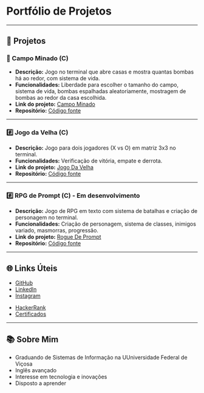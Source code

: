 # Portfólio de Projetos

---

## 📂 Projetos

### 🧨​ Campo Minado (C)
- **Descrição:** Jogo no terminal que abre casas e mostra quantas bombas há ao redor, com sistema de vida.
- **Funcionalidades:** Liberdade para escolher o tamanho do campo, sistema de vida, bombas espalhadas aleatoriamente, mostragem de bombas ao redor da casa escolhida.
- **Link do projeto:** [Campo Minado](https://github.com/leomzto/projetos/blob/main/.c/campo%20minado/README.md)
- **Repositório:** [Código fonte](https://github.com/leomzto/projetos/blob/main/.c/campo%20minado/campo.c)

---

### #️⃣​ Jogo da Velha (C) 
- **Descrição:** Jogo para dois jogadores (X vs O) em matriz 3x3 no terminal.
- **Funcionalidades:** Verificação de vitória, empate e derrota.
- **Link do projeto:** [Jogo Da Velha](https://github.com/leomzto/projetos/blob/main/.c/jogo%20da%20velha/README.md)
- **Repositório:** [Código fonte](https://github.com/leomzto/projetos/blob/main/.c/jogo%20da%20velha/velha.c)

---

### #️⃣​ RPG de Prompt (C) - Em desenvolvimento 
- **Descrição:** Jogo de RPG em texto com sistema de batalhas e criação de personagem no terminal.
- **Funcionalidades:** Criação de personagem, sistema de classes, inimigos variado, masmorras, progressão.
- **Link do projeto:** [Rogue De Prompt](https://github.com/leomzto/RDPQuest/blob/main/README.md)
- **Repositório:** [Código fonte](<https://github.com/leomzto/RDPQuest/tree/main/rdp/src>)

---

## 🌐 Links Úteis
- [GitHub](<https://github.com/leomzto/>)
- [LinkedIn](<https://www.linkedin.com/in/leomzto/>)
- [Instagram](<https://www.instagram.com/leomzto/>)
<!-- - [LeetCode](https://leetcode.com/u/leomzto/) -->
- [HackerRank](https://www.hackerrank.com/profile/leomzto)
- [Certificados]()

---

## 📚 Sobre Mim
- Graduando de Sistemas de Informação na UUniversidade Federal de Viçosa
- Inglês avançado
- Interesse em tecnologia e inovações
- Disposto a aprender
